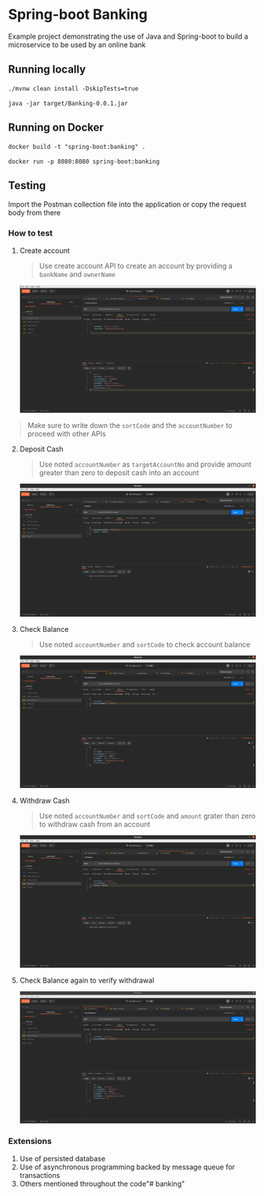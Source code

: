 # Spring-boot Banking
Example project demonstrating the use of Java and Spring-boot to build a microservice to be used by an online bank

## Running locally
```
./mvnw clean install -DskipTests=true
```

```
java -jar target/Banking-0.0.1.jar
```

## Running on Docker
```
docker build -t "spring-boot:banking" .
```

```
docker run -p 8080:8080 spring-boot:banking
```

## Testing
Import the Postman collection file into the application or copy the request body from there

### How to test
1. Create account
   > Use create account API to create an account by providing a `bankName` and `ownerName`
   > 
   ![Create Account](screenshots/create_account.png)

> Make sure to write down the `sortCode` and the `accountNumber` to proceed with other APIs

2. Deposit Cash
   >Use noted `accountNumber` as `targetAccountNo` and provide amount greater than zero to deposit cash into an account
   
   ![Deposit cash](screenshots/deposit.png)

3. Check Balance
   >Use noted `accountNumber` and `sortCode` to check account balance

   ![Check Balance](screenshots/check_balance.png)
   
4. Withdraw Cash
   >Use noted `accountNumber` and `sortCode` and `amount` grater than zero to withdraw cash from an account

   ![Withdraw cash](screenshots/withdraw.png)
    
5. Check Balance again to verify withdrawal

   ![Check Balance](screenshots/check_balance_2.png)
   


### Extensions
1. Use of persisted database
2. Use of asynchronous programming backed by message queue for transactions
3. Others mentioned throughout the code"# banking"
